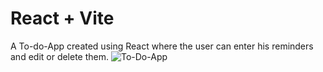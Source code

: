 # React + Vite

A To-do-App created using React where the user can enter his reminders and edit or delete them.
![To-Do-App](https://github.com/Fjorelaa3/To-Do-List/assets/123838458/7127fde9-356e-4ef4-a9f9-a04edb60102b)
